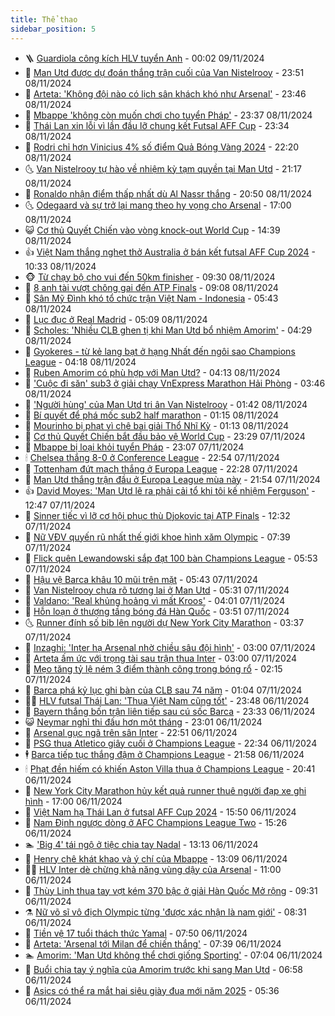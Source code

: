 ```yaml
---
title: Thể thao
sidebar_position: 5
---
```


<!-- vnexpress-the-thao:START -->
- 🪜 [Guardiola công kích HLV tuyển Anh](https://vnexpress.net/guardiola-cong-kich-hlv-tuyen-anh-4813957.html) - 00:02 09/11/2024
- 🦩 [Man Utd được dự đoán thắng trận cuối của Van Nistelrooy](https://vnexpress.net/man-utd-duoc-du-doan-thang-tran-cuoi-cua-van-nistelrooy-4813601.html) - 23:51 08/11/2024
- 🧰 [Arteta: &#39;Không đội nào có lịch sân khách khó như Arsenal&#39;](https://vnexpress.net/arteta-khong-doi-nao-co-lich-san-khach-kho-nhu-arsenal-4813940.html) - 23:46 08/11/2024
- 🤗 [Mbappe &#39;không còn muốn chơi cho tuyển Pháp&#39;](https://vnexpress.net/mbappe-khong-con-muon-choi-cho-tuyen-phap-4813953.html) - 23:37 08/11/2024
- 🥳 [Thái Lan xin lỗi vì lần đầu lỡ chung kết Futsal AFF Cup](https://vnexpress.net/thai-lan-xin-loi-vi-lan-dau-lo-chung-ket-futsal-aff-cup-4813943.html) - 23:34 08/11/2024
- 🦣 [Rodri chỉ hơn Vinicius 4% số điểm Quả Bóng Vàng 2024](https://vnexpress.net/rodri-chi-hon-vinicius-4-so-diem-qua-bong-vang-2024-4813946.html) - 22:20 08/11/2024
- 🌜 [Van Nistelrooy tự hào về nhiệm kỳ tạm quyền tại Man Utd](https://vnexpress.net/van-nistelrooy-tu-hao-ve-nhiem-ky-tam-quyen-tai-man-utd-4813937.html) - 21:17 08/11/2024
- 🫶 [Ronaldo nhận điểm thấp nhất dù Al Nassr thắng](https://vnexpress.net/ronaldo-nhan-diem-thap-nhat-du-al-nassr-thang-4813945.html) - 20:50 08/11/2024
- 🌜 [Odegaard và sự trở lại mang theo hy vọng cho Arsenal](https://vnexpress.net/odegaard-va-su-tro-lai-mang-theo-hy-vong-cho-arsenal-4813485.html) - 17:00 08/11/2024
- 😺 [Cơ thủ Quyết Chiến vào vòng knock-out World Cup](https://vnexpress.net/co-thu-quyet-chien-vao-vong-knock-out-world-cup-4813920.html) - 14:39 08/11/2024
- 👍 [Việt Nam thắng nghẹt thở Australia ở bán kết futsal AFF Cup 2024](https://vnexpress.net/viet-nam-thang-nghet-tho-australia-o-ban-ket-futsal-aff-cup-2024-4813805.html) - 10:33 08/11/2024
- 🐵 [Từ chạy bộ cho vui đến 50km finisher](https://vnexpress.net/tu-chay-bo-cho-vui-den-50km-finisher-4813808.html) - 09:30 08/11/2024
- 💫 [8 anh tài vượt chông gai đến ATP Finals](https://vnexpress.net/8-anh-tai-vuot-chong-gai-den-atp-finals-4813822.html) - 09:08 08/11/2024
- 🦆 [Sân Mỹ Đình khó tổ chức trận Việt Nam - Indonesia](https://vnexpress.net/san-my-dinh-kho-to-chuc-tran-viet-nam-indonesia-4813706.html) - 05:43 08/11/2024
- 🙉 [Lục đục ở Real Madrid](https://vnexpress.net/luc-duc-o-real-madrid-4813504.html) - 05:09 08/11/2024
- 📝 [Scholes: &#39;Nhiều CLB ghen tị khi Man Utd bổ nhiệm Amorim&#39;](https://vnexpress.net/scholes-nhieu-clb-ghen-ti-khi-man-utd-bo-nhiem-amorim-4813664.html) - 04:29 08/11/2024
- 💯 [Gyokeres - từ kẻ lang bạt ở hạng Nhất đến ngôi sao Champions League](https://vnexpress.net/gyokeres-tu-ke-lang-bat-o-hang-nhat-den-ngoi-sao-champions-league-4813497.html) - 04:18 08/11/2024
- 🌈 [Ruben Amorim có phù hợp với Man Utd?](https://vnexpress.net/ruben-amorim-co-phu-hop-voi-man-utd-4813480.html) - 04:13 08/11/2024
- 🦩 [&#39;Cuộc đi săn&#39; sub3 ở giải chạy VnExpress Marathon Hải Phòng](https://vnexpress.net/cuoc-di-san-sub3-o-giai-chay-vnexpress-marathon-hai-phong-4813553.html) - 03:46 08/11/2024
- 🐲 [&#39;Người hùng&#39; của Man Utd tri ân Van Nistelrooy](https://vnexpress.net/nguoi-hung-cua-man-utd-tri-an-van-nistelrooy-4813527.html) - 01:42 08/11/2024
- 🌁 [Bí quyết để phá mốc sub2 half marathon](https://vnexpress.net/bi-quyet-de-pha-moc-sub2-half-marathon-4810134.html) - 01:15 08/11/2024
- 💯 [Mourinho bị phạt vì chê bai giải Thổ Nhĩ Kỳ](https://vnexpress.net/mourinho-bi-phat-vi-che-bai-giai-tho-nhi-ky-4813530.html) - 01:13 08/11/2024
- 🌝 [Cơ thủ Quyết Chiến bắt đầu bảo vệ World Cup](https://vnexpress.net/co-thu-quyet-chien-bat-dau-bao-ve-world-cup-4813501.html) - 23:29 07/11/2024
- 🤖 [Mbappe bị loại khỏi tuyển Pháp](https://vnexpress.net/mbappe-bi-loai-khoi-tuyen-phap-4813476.html) - 23:07 07/11/2024
- 🕯 [Chelsea thắng 8-0 ở Conference League](https://vnexpress.net/chelsea-thang-8-0-o-conference-league-4813496.html) - 22:54 07/11/2024
- 🧰 [Tottenham đứt mạch thắng ở Europa League](https://vnexpress.net/tottenham-dut-mach-thang-o-europa-league-4813498.html) - 22:28 07/11/2024
- 🥳 [Man Utd thắng trận đầu ở Europa League mùa này](https://vnexpress.net/man-utd-thang-tran-dau-o-europa-league-mua-nay-4813495.html) - 21:54 07/11/2024
- 👍 [David Moyes: &#39;Man Utd lẽ ra phải cải tổ khi tôi kế nhiệm Ferguson&#39;](https://vnexpress.net/david-moyes-man-utd-le-ra-phai-cai-to-khi-toi-ke-nhiem-ferguson-4813389.html) - 12:47 07/11/2024
- 💪 [Sinner tiếc vì lỡ cơ hội phục thù Djokovic tại ATP Finals](https://vnexpress.net/sinner-tiec-vi-lo-co-hoi-phuc-thu-djokovic-tai-atp-finals-4813445.html) - 12:32 07/11/2024
- 👹 [Nữ VĐV quyến rũ nhất thế giới khoe hình xăm Olympic](https://vnexpress.net/nu-vdv-quyen-ru-nhat-the-gioi-khoe-hinh-xam-olympic-4813277.html) - 07:39 07/11/2024
- 🧰 [Flick quên Lewandowski sắp đạt 100 bàn Champions League](https://vnexpress.net/flick-quen-lewandowski-sap-dat-100-ban-champions-league-4813122.html) - 05:53 07/11/2024
- 🚀 [Hậu vệ Barca khâu 10 mũi trên mặt](https://vnexpress.net/hau-ve-barca-khau-10-mui-tren-mat-4813259.html) - 05:43 07/11/2024
- 🎃 [Van Nistelrooy chưa rõ tương lai ở Man Utd](https://vnexpress.net/van-nistelrooy-chua-ro-tuong-lai-o-man-utd-4813073.html) - 05:31 07/11/2024
- 🧰 [Valdano: &#39;Real khủng hoảng vì mất Kroos&#39;](https://vnexpress.net/valdano-real-khung-hoang-vi-mat-kroos-4812921.html) - 04:01 07/11/2024
- 👀 [Hỗn loạn ở thượng tầng bóng đá Hàn Quốc](https://vnexpress.net/hon-loan-o-thuong-tang-bong-da-han-quoc-4813000.html) - 03:51 07/11/2024
- 🌜 [Runner đính số bib lên người dự New York City Marathon](https://vnexpress.net/runner-dinh-so-bib-len-nguoi-du-new-york-city-marathon-4813152.html) - 03:37 07/11/2024
- 🫶 [Inzaghi: &#39;Inter hạ Arsenal nhờ chiều sâu đội hình&#39;](https://vnexpress.net/inzaghi-inter-ha-arsenal-nho-chieu-sau-doi-hinh-4813101.html) - 03:00 07/11/2024
- 🦄 [Arteta ấm ức với trọng tài sau trận thua Inter](https://vnexpress.net/arteta-am-uc-voi-trong-tai-sau-tran-thua-inter-4813092.html) - 03:00 07/11/2024
- 🥳 [Mẹo tăng tỷ lệ ném 3 điểm thành công trong bóng rổ](https://vnexpress.net/meo-tang-ty-le-nem-3-diem-thanh-cong-trong-bong-ro-4812961.html) - 02:15 07/11/2024
- 🐲 [Barca phá kỷ lục ghi bàn của CLB sau 74 năm](https://vnexpress.net/barca-pha-ky-luc-ghi-ban-cua-clb-sau-74-nam-4813075.html) - 01:04 07/11/2024
- 🧑‍🏫 [HLV futsal Thái Lan: &#39;Thua Việt Nam cũng tốt&#39;](https://vnexpress.net/hlv-futsal-thai-lan-thua-viet-nam-cung-tot-4813060.html) - 23:48 06/11/2024
- 🤔 [Bayern thắng bốn trận liên tiếp sau cú sốc Barca](https://vnexpress.net/bayern-thang-bon-tran-lien-tiep-sau-cu-soc-barca-4813072.html) - 23:33 06/11/2024
- 😺 [Neymar nghỉ thi đấu hơn một tháng](https://vnexpress.net/neymar-nghi-thi-dau-hon-mot-thang-4813063.html) - 23:01 06/11/2024
- 💪 [Arsenal gục ngã trên sân Inter](https://vnexpress.net/arsenal-guc-nga-tren-san-inter-4813066.html) - 22:51 06/11/2024
- 💼 [PSG thua Atletico giây cuối ở Champions League](https://vnexpress.net/psg-thua-atletico-giay-cuoi-o-champions-league-4813067.html) - 22:34 06/11/2024
- 🕴 [Barca tiếp tục thắng đậm ở Champions League](https://vnexpress.net/barca-tiep-tuc-thang-dam-o-champions-league-4813064.html) - 21:58 06/11/2024
- 🕯 [Phạt đền hiếm có khiến Aston Villa thua ở Champions League](https://vnexpress.net/phat-den-hiem-co-khien-aston-villa-thua-o-champions-league-4813062.html) - 20:41 06/11/2024
- 📝 [New York City Marathon hủy kết quả runner thuê người đạp xe ghi hình](https://vnexpress.net/new-york-city-marathon-huy-ket-qua-runner-thue-nguoi-dap-xe-ghi-hinh-4812897.html) - 17:00 06/11/2024
- 🧐 [Việt Nam hạ Thái Lan ở futsal AFF Cup 2024](https://vnexpress.net/viet-nam-ha-thai-lan-o-futsal-aff-cup-2024-4813047.html) - 15:50 06/11/2024
- 🙉 [Nam Định ngược dòng ở AFC Champions League Two](https://vnexpress.net/nam-dinh-nguoc-dong-o-afc-champions-league-two-4813041.html) - 15:26 06/11/2024
- 🏊 [&#39;Big 4&#39; tái ngộ ở tiệc chia tay Nadal](https://vnexpress.net/big-4-tai-ngo-o-tiec-chia-tay-nadal-4812973.html) - 13:13 06/11/2024
- 🌊 [Henry chê khát khao và ý chí của Mbappe](https://vnexpress.net/henry-che-khat-khao-va-y-chi-cua-mbappe-4812963.html) - 13:09 06/11/2024
- 👨‍🏫 [HLV Inter dè chừng khả năng vùng dậy của Arsenal](https://vnexpress.net/hlv-inter-de-chung-kha-nang-vung-day-cua-arsenal-4812576.html) - 11:00 06/11/2024
- 🥷 [Thùy Linh thua tay vợt kém 370 bậc ở giải Hàn Quốc Mở rộng](https://vnexpress.net/thuy-linh-thua-tay-vot-kem-370-bac-o-giai-han-quoc-mo-rong-4812948.html) - 09:31 06/11/2024
- ⚗️ [Nữ võ sĩ vô địch Olympic từng &#39;được xác nhận là nam giới&#39;](https://vnexpress.net/nu-vo-si-vo-dich-olympic-tung-duoc-xac-nhan-la-nam-gioi-4812887.html) - 08:31 06/11/2024
- 🌮 [Tiền vệ 17 tuổi thách thức Yamal](https://vnexpress.net/tien-ve-17-tuoi-thach-thuc-yamal-4812577.html) - 07:50 06/11/2024
- 🤩 [Arteta: &#39;Arsenal tới Milan để chiến thắng&#39;](https://vnexpress.net/arteta-arsenal-toi-milan-de-chien-thang-4812579.html) - 07:39 06/11/2024
- 🏊 [Amorim: &#39;Man Utd không thể chơi giống Sporting&#39;](https://vnexpress.net/amorim-man-utd-khong-the-choi-giong-sporting-4812747.html) - 07:04 06/11/2024
- 🐎 [Buổi chia tay ý nghĩa của Amorim trước khi sang Man Utd](https://vnexpress.net/buoi-chia-tay-y-nghia-cua-amorim-truoc-khi-sang-man-utd-4812627.html) - 06:58 06/11/2024
- 💫 [Asics có thể ra mắt hai siêu giày đua mới năm 2025](https://vnexpress.net/asics-co-the-ra-mat-hai-sieu-giay-dua-moi-nam-2025-4812790.html) - 05:36 06/11/2024<!-- vnexpress-the-thao:END -->
